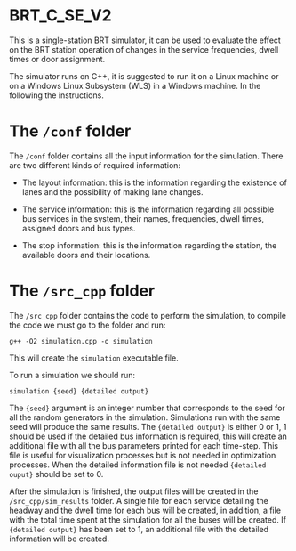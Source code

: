 # BRT_C_SE_V2

This is a single-station BRT simulator, it can be used to evaluate the effect on the BRT station operation of changes in the service frequencies, dwell times or door assignment.

The simulator runs on C++, it is suggested to run it on a Linux machine or on a Windows Linux Subsystem (WLS) in a Windows machine. In the following the instructions.

# The `/conf` folder

The `/conf` folder contains all the input information for the simulation. There are two different kinds of required information:

- The layout information: this is the information regarding the existence of lanes and the possibility of making lane changes.

- The service information: this is the information regarding all possible bus services in the system, their names, frequencies, dwell times, assigned doors and bus types.

- The stop information: this is the information regarding the station, the available doors and their locations.

# The `/src_cpp` folder

The `/src_cpp` folder contains the code to perform the simulation, to compile the code we must go to the folder and run:

`g++ -O2 simulation.cpp -o simulation`

This will create the `simulation` executable file.

To run a simulation we should run:

`simulation {seed} {detailed output}`

The `{seed}` argument is an integer number that corresponds to the seed for all the random generators in the simulation. Simulations run with the same seed will produce the same results. The `{detailed output}` is either 0 or 1, 1 should be used if the detailed bus information is required, this will create an additional file with all the bus parameters printed for each time-step. This file is useful for visualization processes but is not needed in optimization processes. When the detailed information file is not needed `{detailed ouput}` should be set to 0.

After the simulation is finished, the output files will be created in the `/src_cpp/sim_results` folder. A single file for each service detailing the headway and the dwell time for each bus will be created, in addition, a file with the total time spent at the simulation for all the buses will be created. If `{detailed output}` has been set to 1, an additional file with the detailed information will be created.